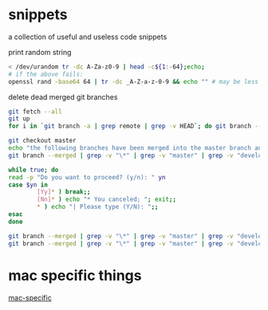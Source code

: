 # snippets
a collection of useful and useless code snippets

print random string
```bash
< /dev/urandom tr -dc A-Za-z0-9 | head -c${1:-64};echo;
# if the above fails:
openssl rand -base64 64 | tr -dc _A-Z-a-z-0-9 && echo "" # may be less than 64 chars
```

delete dead merged git branches
```bash
git fetch --all
git up
for i in `git branch -a | grep remote | grep -v HEAD`; do git branch --track ${i#remotes/origin/} $i; done

git checkout master
echo "the following branches have been merged into the master branch and will be purged from your local machine and from the remote:"
git branch --merged | grep -v "\*" | grep -v "master" | grep -v "develop" | xargs -n 1

while true; do
read -p "Do you want to proceed? (y/n): " yn
case $yn in
        [Yy]* ) break;;
        [Nn]* ) echo "* You canceled; "; exit;;
        * ) echo "| Please type (Y/N): ";;
esac
done

git branch --merged | grep -v "\*" | grep -v "master" | grep -v "develop" | xargs -n 1 git push --delete origin
git branch --merged | grep -v "\*" | grep -v "master" | grep -v "develop" | xargs -n 1 git branch -d
```

# mac specific things

[mac-specific](mac-specific.md)
